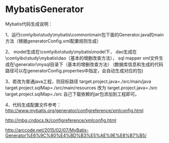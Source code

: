 # MybatisGenerator
Mybatis代码生成说明：

1、运行com\yibo\study\mybatis\common\main包下面的Generator.java的main方法（根据generatorConfig.xml配置规则生成）

2、
model生成在\com\yibo\study\mybatis\model下，
dao生成在\com\yibo\study\mybatis\dao（基本的增删改查方法），
sql mapper xml文件生成在\generator\mysql目录下（基本的增删改查方法）
(数据库信息和生成的代码路径可以在generatorConfig.properties中指定，会自动生成对应的包)

3、若改为普通java工程，则目标路径
target.project.java=./src/main/java
target.project.sqlMap=./src/main/resources
改为
target.project.java=./src
target.project.sqlMap=./src
自己下载依赖的jar包添加到工程即可。

4、代码生成配置文件参考：
http://www.mybatis.org/generator/configreference/xmlconfig.html

http://mbg.cndocs.tk/configreference/xmlconfig.html 

http://arccode.net/2015/02/07/MyBatis-Generator%E6%9C%80%E4%BD%B3%E5%AE%9E%E8%B7%B5/
